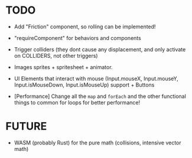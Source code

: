 # TODO

- Add "Friction" component, so rolling can be implemented!
- "requireComponent" for behaviors and components
- Trigger colliders (they dont cause any displacement, and only activate on COLLIDERS, not other triggers)
- Images sprites + spritesheet + animator.
- UI Elements that interact with mouse (Input.mouseX, Input.mouseY, Input.isMouseDown, Input.isMouseUp) support + Buttons

- \[Performance\] Change all the `map` and `forEach` and the other functional things to common for loops for better performance!

# FUTURE

- WASM (probably Rust) for the pure math (collisions, intensive vector math)
